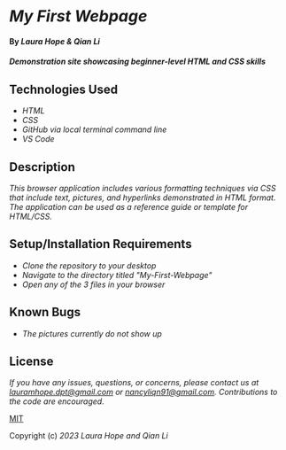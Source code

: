 # _My First Webpage_

#### By _**Laura Hope & Qian Li**_

#### _Demonstration site showcasing beginner-level HTML and CSS skills_

## Technologies Used

* _HTML_
* _CSS_
* _GitHub via local terminal command line_
* _VS Code_

## Description

_This browser application includes various formatting techniques via CSS that include text, pictures, and hyperlinks demonstrated in HTML format. The application can be used as a reference guide or template for HTML/CSS._

## Setup/Installation Requirements

* _Clone the repository to your desktop_
* _Navigate to the directory titled "My-First-Webpage"_
* _Open any of the 3 files in your browser_

## Known Bugs

* _The pictures currently do not show up_

## License

_If you have any issues, questions, or concerns, please contact us at lauramhope.dpt@gmail.com or nancyliqn91@gmail.com. Contributions to the code are encouraged._

[MIT](https://opensource.org/license/mit/)

Copyright (c) _2023_ _Laura Hope and Qian Li_
